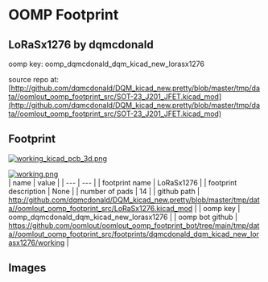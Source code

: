 # OOMP Footprint  
## LoRaSx1276  by dqmcdonald  
  
oomp key: oomp_dqmcdonald_dqm_kicad_new_lorasx1276  
  
source repo at: [http://github.com/dqmcdonald/DQM_kicad_new.pretty/blob/master/tmp/data//oomlout_oomp_footprint_src/SOT-23_J201_JFET.kicad_mod](http://github.com/dqmcdonald/DQM_kicad_new.pretty/blob/master/tmp/data//oomlout_oomp_footprint_src/SOT-23_J201_JFET.kicad_mod)  
## Footprint  
  
[![working_kicad_pcb_3d.png](working_kicad_pcb_3d_600.png)](working_kicad_pcb_3d.png)  
  
[![working.png](working_600.png)](working.png)  
| name | value | 
| --- | --- | 
| footprint name | LoRaSx1276 | 
| footprint description | None | 
| number of pads | 14 | 
| github path | http://github.com/dqmcdonald/DQM_kicad_new.pretty/blob/master/tmp/data//oomlout_oomp_footprint_src/LoRaSx1276.kicad_mod | 
| oomp key | oomp_dqmcdonald_dqm_kicad_new_lorasx1276 | 
| oomp bot github | https://github.com/oomlout/oomlout_oomp_footprint_bot/tree/main/tmp/data//oomlout_oomp_footprint_src/footprints/dqmcdonald_dqm_kicad_new_lorasx1276/working | 
## Images  
